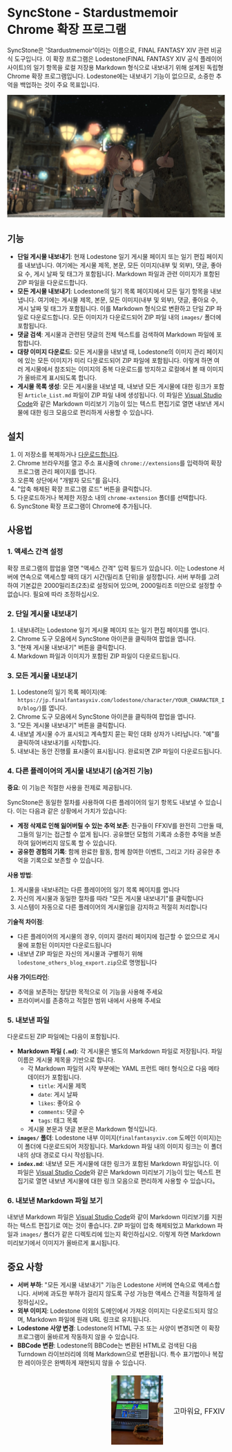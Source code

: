 # SyncStone - Stardustmemoir Chrome 확장 프로그램

SyncStone은 'Stardustmemoir'이라는 이름으로, FINAL FANTASY XIV 관련 비공식 도구입니다. 이 확장 프로그램은 Lodestone(FINAL FANTASY XIV 공식 플레이어 사이트)의 일기 항목을 로컬 저장용 Markdown 형식으로 내보내기 위해 설계된 독립형 Chrome 확장 프로그램입니다. Lodestone에는 내보내기 기능이 없으므로, 소중한 추억을 백업하는 것이 주요 목표입니다.

<p align="center">
  <img src="28445b1c091759ab82531cc3a64b5ca7ced45c89.jpg" alt="kako-jun">
</p>

## 기능

*   **단일 게시물 내보내기**: 현재 Lodestone 일기 게시물 페이지 또는 일기 편집 페이지를 내보냅니다. 여기에는 게시물 제목, 본문, 모든 이미지(내부 및 외부), 댓글, 좋아요 수, 게시 날짜 및 태그가 포함됩니다. Markdown 파일과 관련 이미지가 포함된 ZIP 파일을 다운로드합니다.
*   **모든 게시물 내보내기**: Lodestone의 일기 목록 페이지에서 모든 일기 항목을 내보냅니다. 여기에는 게시물 제목, 본문, 모든 이미지(내부 및 외부), 댓글, 좋아요 수, 게시 날짜 및 태그가 포함됩니다. 이를 Markdown 형식으로 변환하고 단일 ZIP 파일로 다운로드합니다. 모든 이미지가 다운로드되어 ZIP 파일 내의 `images/` 폴더에 포함됩니다.
*   **댓글 검색**: 게시물과 관련된 댓글의 전체 텍스트를 검색하여 Markdown 파일에 포함합니다.
*   **대량 이미지 다운로드**: 모든 게시물을 내보낼 때, Lodestone의 이미지 관리 페이지에 있는 모든 이미지가 미리 다운로드되어 ZIP 파일에 포함됩니다. 이렇게 하면 여러 게시물에서 참조되는 이미지의 중복 다운로드를 방지하고 로컬에서 볼 때 이미지가 올바르게 표시되도록 합니다.
*   **게시물 목록 생성**: 모든 게시물을 내보낼 때, 내보낸 모든 게시물에 대한 링크가 포함된 `Article_List.md` 파일이 ZIP 파일 내에 생성됩니다. 이 파일은 [Visual Studio Code](https://code.visualstudio.com/)와 같은 Markdown 미리보기 기능이 있는 텍스트 편집기로 열면 내보낸 게시물에 대한 링크 모음으로 편리하게 사용할 수 있습니다.

## 설치

1.  이 저장소를 복제하거나 [다운로드합니다](https://github.com/kako-jun/sync-stone/archive/refs/heads/main.zip).
2.  Chrome 브라우저를 열고 주소 표시줄에 `chrome://extensions`를 입력하여 확장 프로그램 관리 페이지를 엽니다.
3.  오른쪽 상단에서 "개발자 모드"를 웁니다.
4.  "압축 해제된 확장 프로그램 로드" 버튼을 클릭합니다.
5.  다운로드하거나 복제한 저장소 내의 `chrome-extension` 폴더를 선택합니다.
6.  SyncStone 확장 프로그램이 Chrome에 추가됩니다.

## 사용법

### 1. 액세스 간격 설정

확장 프로그램의 팝업을 열면 "액세스 간격" 입력 필드가 있습니다. 이는 Lodestone 서버에 연속으로 액세스할 때의 대기 시간(밀리초 단위)을 설정합니다. 서버 부하를 고려하여 기본값은 2000밀리초(2초)로 설정되어 있으며, 2000밀리초 미만으로 설정할 수 없습니다. 필요에 따라 조정하십시오.

### 2. 단일 게시물 내보내기

1.  내보내려는 Lodestone 일기 게시물 페이지 또는 일기 편집 페이지를 엽니다.
2.  Chrome 도구 모음에서 SyncStone 아이콘을 클릭하여 팝업을 엽니다.
3.  "현재 게시물 내보내기" 버튼을 클릭합니다.
4.  Markdown 파일과 이미지가 포함된 ZIP 파일이 다운로드됩니다.

### 3. 모든 게시물 내보내기

1.  Lodestone의 일기 목록 페이지(예: `https://jp.finalfantasyxiv.com/lodestone/character/YOUR_CHARACTER_ID/blog/`)를 엽니다.
2.  Chrome 도구 모음에서 SyncStone 아이콘을 클릭하여 팝업을 엽니다.
3.  "모든 게시물 내보내기" 버튼을 클릭합니다.
4.  내보낼 게시물 수가 표시되고 계속할지 묻는 확인 대화 상자가 나타납니다. "예"를 클릭하여 내보내기를 시작합니다.
5.  내보내는 동안 진행률 표시줄이 표시됩니다. 완료되면 ZIP 파일이 다운로드됩니다.

### 4. 다른 플레이어의 게시물 내보내기 (숨겨진 기능)

**중요**: 이 기능은 적절한 사용을 전제로 제공됩니다.

SyncStone은 동일한 절차를 사용하여 다른 플레이어의 일기 항목도 내보낼 수 있습니다. 이는 다음과 같은 상황에서 가치가 있습니다:

- **계정 삭제로 인해 잃어버릴 수 있는 추억 보존**: 친구들이 FFXIV를 완전히 그만둘 때, 그들의 일기는 접근할 수 없게 됩니다. 공유했던 모험의 기록과 소중한 추억을 보존하여 잃어버리지 않도록 할 수 있습니다.
- **공유한 경험의 기록**: 함께 완료한 활동, 함께 참여한 이벤트, 그리고 기타 공유한 추억을 기록으로 보존할 수 있습니다.

**사용 방법**:
1. 게시물을 내보내려는 다른 플레이어의 일기 목록 페이지를 엽니다
2. 자신의 게시물과 동일한 절차를 따라 "모든 게시물 내보내기"를 클릭합니다
3. 시스템이 자동으로 다른 플레이어의 게시물임을 감지하고 적절히 처리합니다

**기술적 차이점**:
- 다른 플레이어의 게시물의 경우, 이미지 갤러리 페이지에 접근할 수 없으므로 게시물에 포함된 이미지만 다운로드됩니다
- 내보낸 ZIP 파일은 자신의 게시물과 구별하기 위해 `lodestone_others_blog_export.zip`으로 명명됩니다

**사용 가이드라인**:
- 추억을 보존하는 정당한 목적으로 이 기능을 사용해 주세요
- 프라이버시를 존중하고 적절한 범위 내에서 사용해 주세요

### 5. 내보낸 파일

다운로드된 ZIP 파일에는 다음이 포함됩니다.

*   **Markdown 파일 (`.md`)**: 각 게시물은 별도의 Markdown 파일로 저장됩니다. 파일 이름은 게시물 제목을 기반으로 합니다.
    *   각 Markdown 파일의 시작 부분에는 YAML 프런트 매터 형식으로 다음 메타데이터가 포함됩니다.
        *   `title`: 게시물 제목
        *   `date`: 게시 날짜
        *   `likes`: 좋아요 수
        *   `comments`: 댓글 수
        *   `tags`: 태그 목록
    *   게시물 본문과 댓글 본문은 Markdown 형식입니다.
*   **`images/` 폴더**: Lodestone 내부 이미지(`finalfantasyxiv.com` 도메인 이미지)는 이 폴더에 다운로드되어 저장됩니다. Markdown 파일 내의 이미지 링크는 이 폴더 내의 상대 경로로 다시 작성됩니다.
*   **`index.md`**: 내보낸 모든 게시물에 대한 링크가 포함된 Markdown 파일입니다. 이 파일은 [Visual Studio Code](https://code.visualstudio.com/)와 같은 Markdown 미리보기 기능이 있는 텍스트 편집기로 열면 내보낸 게시물에 대한 링크 모음으로 편리하게 사용할 수 있습니다。

### 6. 내보낸 Markdown 파일 보기

내보낸 Markdown 파일은 [Visual Studio Code](https://code.visualstudio.com/)와 같이 Markdown 미리보기를 지원하는 텍스트 편집기로 여는 것이 좋습니다. ZIP 파일이 압축 해제되었고 Markdown 파일과 `images/` 폴더가 같은 디렉토리에 있는지 확인하십시오. 이렇게 하면 Markdown 미리보기에서 이미지가 올바르게 표시됩니다.

## 중요 사항

*   **서버 부하**: "모든 게시물 내보내기" 기능은 Lodestone 서버에 연속으로 액세스합니다. 서버에 과도한 부하가 걸리지 않도록 구성 가능한 액세스 간격을 적절하게 설정하십시오。
*   **외부 이미지**: Lodestone 이외의 도메인에서 가져온 이미지는 다운로드되지 않으며, Markdown 파일에 원래 URL 링크로 유지됩니다.
*   **Lodestone 사양 변경**: Lodestone의 HTML 구조 또는 사양이 변경되면 이 확장 프로그램이 올바르게 작동하지 않을 수 있습니다.
*   **BBCode 변환**: Lodestone의 BBCode는 변환된 HTML로 검색된 다음 Turndown 라이브러리에 의해 Markdown으로 변환됩니다. 특수 표기법이나 복잡한 레이아웃은 완벽하게 재현되지 않을 수 있습니다.

<div style="text-align: right; margin-top: 20px;">
  <div style="display: inline-block; vertical-align: middle; margin-right: 20px;">
    <img src="e6486e2b222ab797036f2c3b5bc9d4d850d052d9.jpg" alt="Thank you FFXIV" width="120">
  </div>
  <div style="display: inline-block; vertical-align: middle;">
    <p style="margin:0; padding:0; font-size:1.2em;">고마워요, FFXIV</p>
  </div>
</div>